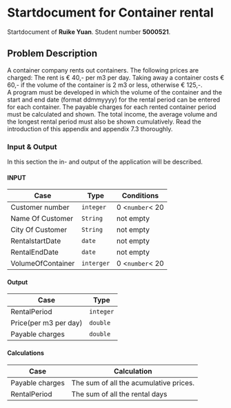 # Startdocument for Container rental

Startdocument of **Ruike Yuan**. Student number **5000521**.

## Problem Description
A container company rents out containers. The following prices are charged: 
The rent is € 40,- per m3 per day. Taking away a container costs € 60,- if the  volume of the container is 2 m3 or less, otherwise € 125,-.  
 A program must be developed in which the volume of the container and the 
start and end date (format ddmmyyyy) for the rental period can be entered for 
each container. The payable charges for each rented container period must be 
calculated and shown. The total income, the average volume and the longest 
rental period must also be shown cumulatively.    Read the introduction of this appendix and appendix 7.3 thoroughly.  

### Input & Output

In this section the in- and output of the application will be described.

#### INPUT
      
|Case|Type|Conditions|
|----|----|----------|
|Customer number|`integer`|0 <`number`< 20|
|Name Of Customer|`String` |not empty|
|City Of Customer|`String` |not empty|
|RentalstartDate|`date`|not empty|
|RentalEndDate|`date`|not empty|
|VolumeOfContainer|`interger`|0 <`number`< 20|


#### Output

|Case|Type|
|----|----|
|RentalPeriod|`integer`|
|Price(per m3 per day)|`double`|
|Payable charges|`double`|

#### Calculations

| Case              | Calculation                        |
| ----------------- | ---------------------------------- |
| Payable charges | The sum of all the acumulative prices. |
| RentalPeriod | The sum of all the rental days |
